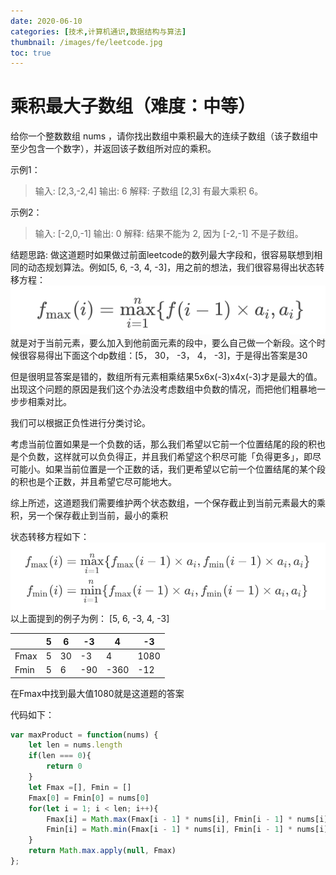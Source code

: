 ```yaml
---
date: 2020-06-10
categories: [技术,计算机通识,数据结构与算法]
thumbnail: /images/fe/leetcode.jpg
toc: true
---
```


# 乘积最大子数组（难度：中等）
给你一个整数数组 nums ，请你找出数组中乘积最大的连续子数组（该子数组中至少包含一个数字），并返回该子数组所对应的乘积。

示例1：
> 输入: [2,3,-2,4]
> 输出: 6
> 解释: 子数组 [2,3] 有最大乘积 6。

示例2：
> 输入: [-2,0,-1]
> 输出: 0
> 解释: 结果不能为 2, 因为 [-2,-1] 不是子数组。

<!--more-->

结题思路:
做这道题时如果做过前面leetcode的数列最大字段和，很容易联想到相同的动态规划算法。例如[5, 6, -3, 4, -3]，用之前的想法，我们很容易得出状态转移方程：
![](/images/assets/20200618174506463.png)
就是对于当前元素，要么加入到他前面元素的段中，要么自己做一个新段。这个时候很容易得出下面这个dp数组：[5， 30， -3， 4， -3]，于是得出答案是30

但是很明显答案是错的，数组所有元素相乘结果5x6x(-3)x4x(-3)才是最大的值。出现这个问题的原因是我们这个办法没考虑数组中负数的情况，而把他们粗暴地一步步相乘对比。

我们可以根据正负性进行分类讨论。

考虑当前位置如果是一个负数的话，那么我们希望以它前一个位置结尾的段的积也是个负数，这样就可以负负得正，并且我们希望这个积尽可能「负得更多」，即尽可能小。如果当前位置是一个正数的话，我们更希望以它前一个位置结尾的某个段的积也是个正数，并且希望它尽可能地大。

综上所述，这道题我们需要维护两个状态数组，一个保存截止到当前元素最大的乘积，另一个保存截止到当前，最小的乘积

状态转移方程如下：
![](/images/assets/20200618175654482.png)
以上面提到的例子为例：
[5, 6, -3, 4, -3]

|  | 5 | 6 | -3 | 4 | -3 |
|--|--|--|--|--|--|
|  Fmax  | 5 | 30 | -3 | 4 | 1080 |
|  Fmin  | 5 | 6 | -90 | -360 | -12 |

在Fmax中找到最大值1080就是这道题的答案

代码如下：

```javascript
var maxProduct = function(nums) {
    let len = nums.length
    if(len === 0){
        return 0
    }
    let Fmax =[], Fmin = []
    Fmax[0] = Fmin[0] = nums[0]
    for(let i = 1; i < len; i++){
        Fmax[i] = Math.max(Fmax[i - 1] * nums[i], Fmin[i - 1] * nums[i], nums[i])
        Fmin[i] = Math.min(Fmax[i - 1] * nums[i], Fmin[i - 1] * nums[i], nums[i])
    }
    return Math.max.apply(null, Fmax)
};
```
